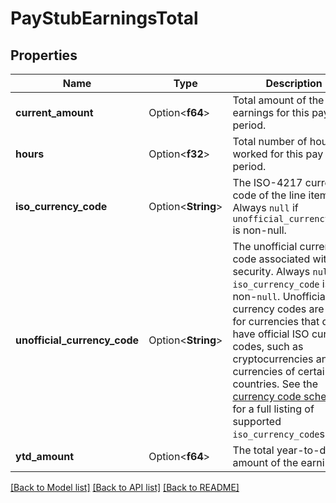 # PayStubEarningsTotal

## Properties

Name | Type | Description | Notes
------------ | ------------- | ------------- | -------------
**current_amount** | Option<**f64**> | Total amount of the earnings for this pay period. | 
**hours** | Option<**f32**> | Total number of hours worked for this pay period. | 
**iso_currency_code** | Option<**String**> | The ISO-4217 currency code of the line item. Always `null` if `unofficial_currency_code` is non-null. | 
**unofficial_currency_code** | Option<**String**> | The unofficial currency code associated with the security. Always `null` if `iso_currency_code` is non-`null`. Unofficial currency codes are used for currencies that do not have official ISO currency codes, such as cryptocurrencies and the currencies of certain countries.  See the [currency code schema](https://plaid.com/docs/api/accounts#currency-code-schema) for a full listing of supported `iso_currency_code`s. | 
**ytd_amount** | Option<**f64**> | The total year-to-date amount of the earnings. | 

[[Back to Model list]](../README.md#documentation-for-models) [[Back to API list]](../README.md#documentation-for-api-endpoints) [[Back to README]](../README.md)


